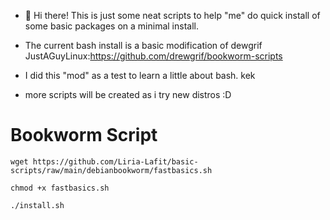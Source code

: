 - 👋 Hi there!
This is just some neat scripts to help "me" do quick install of some basic packages on a minimal install.

- The current bash install is a basic modification of dewgrif JustAGuyLinux:https://github.com/drewgrif/bookworm-scripts

- I did this "mod" as a test to learn a little about bash. kek
- more scripts will be created as i try new distros :D
# Bookworm Script
```
wget https://github.com/Liria-Lafit/basic-scripts/raw/main/debianbookworm/fastbasics.sh

chmod +x fastbasics.sh

./install.sh
```
